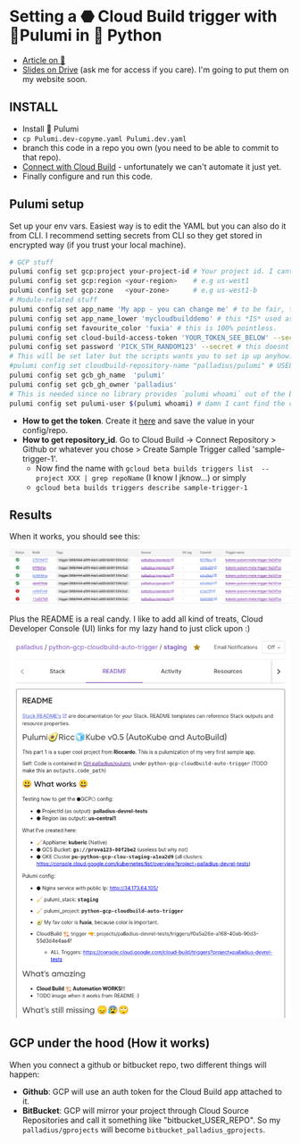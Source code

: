 # Setting a ⬣ Cloud Build trigger with 🧹Pulumi in 🐍 Python

* [Article on 🖕](https://medium.com/@palladiusbonton/setting-cloudbuild-with-pulumi-in-python-330e8b54b2cf)
* [Slides on Drive](https://docs.google.com/presentation/d/1LgQLOznGLnmUrJg24X47dZsSAqmtEgrzSpfeaaqygGM/edit) (ask me for access if you care). I'm going to put them on my website soon.

## INSTALL

* Install 🧹 Pulumi
* `cp Pulumi.dev-copyme.yaml Pulumi.dev.yaml`
* branch this code in a repo you own (you need to be able to commit to that repo).
* [Connect with Cloud Build](https://cloud.google.com/build/docs/automating-builds/github/build-repos-from-github) - unfortunately we can't automate it just yet.
* Finally configure and run this code.

## Pulumi setup

Set up your env vars. Easiest way is to edit the YAML but you can also do it from CLI. I recommend setting secrets from CLI so they get stored in encrypted way (if you trust your local machine).

```bash
# GCP stuff
pulumi config set gcp:project your-project-id # Your project id. I cant do it for you :)
pulumi config set gcp:region <your-region>    # e.g us-west1
pulumi config set gcp:zone   <your-zone>      # e.g us-west1-b
# Module-related stuff
pulumi config set app_name 'My app - you can change me' # to be fair, this is useless. So leave as is
pulumi config set app_name_lower 'mycloudbuilddemo' # this *IS* used as base for GCP names.
pulumi config set favourite_color 'fuxia' # this is 100% pointless.
pulumi config set cloud-build-access-token 'YOUR_TOKEN_SEE_BELOW' --secret # get it from https://app.pulumi.com/YOUR_ACCOUNT/settings/tokens
pulumi config set password 'PICK_STH_RANDOM123' --secret # this doesnt really matter and pulumi encrypts it for you. Its for the GKE cluster, not majorluy useful to us.
# This will be set later but the scripts wants you to set ip up anyhow. Sorry about my poor programming skills
#pulumi config set cloudbuild-repository-name "palladius/pulumi" # USELESS, I refactored it into the following 2:
pulumi config set gcb_gh_name  'pulumi'
pulumi config set gcb_gh_owner 'palladius'
# This is needed since no library provides `pulumi whoami` out of the box, hope this gets fixed.
pulumi config set pulumi-user $(pulumi whoami) # damn I cant find the code to do this programmatically
```

* **How to get the token**. Create it [here](https://app.pulumi.com/account/tokens) and save the value in your config/repo.
* **How to get repository_id**. Go to Cloud Build -> Connect Repository > Github or whatever you chose > Create Sample Trigger called 'sample-trigger-1'.
  * Now find the name with `gcloud beta builds triggers list  --project XXX | grep repoName` (I know I jknow...) or simply
  * `gcloud beta builds triggers describe sample-trigger-1`

## Results

When it works, you should see this:

![Cloud Build works](images/cloudbuild-works.png "Cloud Build works")

Plus the README is a real candy. I like to add all kind of treats, Cloud Developer Console (UI) links for my lazy hand
to just click upon :)

![Pulumi-generated README.md works!](images/pulumi-generated-README-screenshot.png "Pulumi-generated README.md works!")

## GCP under the hood (How it works)

When you connect a github or bitbucket repo, two different things will happen:

* **Github**: GCP will use an auth token for the Cloud Build app attached to it.
* **BitBucket**: GCP will mirror your project through Cloud Source Repositories and call it something like "bitbucket_USER_REPO". So my `palladius/gprojects` will become `bitbucket_palladius_gprojects`.

